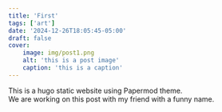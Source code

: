 ```yaml
---
title: 'First'
tags: ['art']
date: '2024-12-26T18:05:45-05:00'
draft: false
cover:
    image: img/post1.png
    alt: 'this is a post image'
    caption: 'this is a caption'
---
```

This is a hugo static website using Papermod theme.  
We are working on this post with my friend with a funny name.